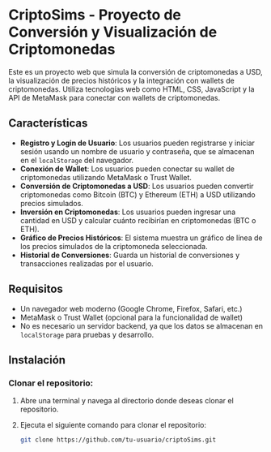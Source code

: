 # CriptoSims - Proyecto de Conversión y Visualización de Criptomonedas

Este es un proyecto web que simula la conversión de criptomonedas a USD, la visualización de precios históricos y la integración con wallets de criptomonedas. Utiliza tecnologías web como HTML, CSS, JavaScript y la API de MetaMask para conectar con wallets de criptomonedas.

## Características

- **Registro y Login de Usuario**: Los usuarios pueden registrarse y iniciar sesión usando un nombre de usuario y contraseña, que se almacenan en el `localStorage` del navegador.
- **Conexión de Wallet**: Los usuarios pueden conectar su wallet de criptomonedas utilizando MetaMask o Trust Wallet.
- **Conversión de Criptomonedas a USD**: Los usuarios pueden convertir criptomonedas como Bitcoin (BTC) y Ethereum (ETH) a USD utilizando precios simulados.
- **Inversión en Criptomonedas**: Los usuarios pueden ingresar una cantidad en USD y calcular cuánto recibirían en criptomonedas (BTC o ETH).
- **Gráfico de Precios Históricos**: El sistema muestra un gráfico de línea de los precios simulados de la criptomoneda seleccionada.
- **Historial de Conversiones**: Guarda un historial de conversiones y transacciones realizadas por el usuario.

## Requisitos

- Un navegador web moderno (Google Chrome, Firefox, Safari, etc.)
- MetaMask o Trust Wallet (opcional para la funcionalidad de wallet)
- No es necesario un servidor backend, ya que los datos se almacenan en `localStorage` para pruebas y desarrollo.

## Instalación

### Clonar el repositorio:

1. Abre una terminal y navega al directorio donde deseas clonar el repositorio.
2. Ejecuta el siguiente comando para clonar el repositorio:

   ```bash
   git clone https://github.com/tu-usuario/criptoSims.git

